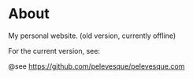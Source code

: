 # About

My personal website. (old version, currently offline)

For the current version, see:

@see https://github.com/pelevesque/pelevesque.com
